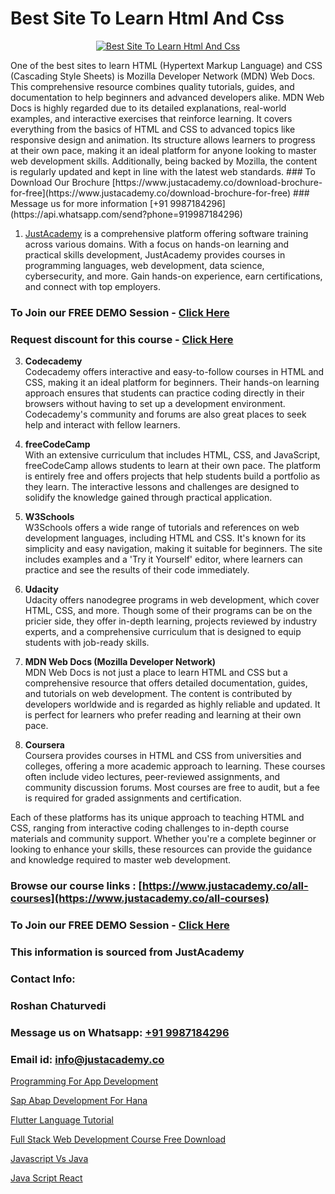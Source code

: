 # Best Site To Learn Html And Css

<p align="center">
  <a href="https://justacademy.co/course-detail/html-training">
    <img src="https://justacademy.co/storage2/course_image/1676636567_course_image.webp" alt="Best Site To Learn Html And Css">
  </a>
</p>
One of the best sites to learn HTML (Hypertext Markup Language) and CSS (Cascading Style Sheets) is Mozilla Developer Network (MDN) Web Docs. This comprehensive resource combines quality tutorials, guides, and documentation to help beginners and advanced developers alike. MDN Web Docs is highly regarded due to its detailed explanations, real-world examples, and interactive exercises that reinforce learning. It covers everything from the basics of HTML and CSS to advanced topics like responsive design and animation. Its structure allows learners to progress at their own pace, making it an ideal platform for anyone looking to master web development skills. Additionally, being backed by Mozilla, the content is regularly updated and kept in line with the latest web standards.
### To Download Our Brochure [https://www.justacademy.co/download-brochure-for-free](https://www.justacademy.co/download-brochure-for-free)
### Message us for more information [+91 9987184296](https://api.whatsapp.com/send?phone=919987184296)

1) [JustAcademy](https://justacademy.co) is a comprehensive platform offering software training across various domains. With a focus on hands-on learning and practical skills development, JustAcademy provides courses in programming languages, web development, data science, cybersecurity, and more. Gain hands-on experience, earn certifications, and connect with top employers.

### To Join our FREE DEMO Session - [Click Here](https://www.justacademy.co/register-for-course-demo/)
### Request discount for this course - [Click Here](https://justacademy.co/contact-us/)

3) **Codecademy**  
Codecademy offers interactive and easy-to-follow courses in HTML and CSS, making it an ideal platform for beginners. Their hands-on learning approach ensures that students can practice coding directly in their browsers without having to set up a development environment. Codecademy's community and forums are also great places to seek help and interact with fellow learners.

4) **freeCodeCamp**  
With an extensive curriculum that includes HTML, CSS, and JavaScript, freeCodeCamp allows students to learn at their own pace. The platform is entirely free and offers projects that help students build a portfolio as they learn. The interactive lessons and challenges are designed to solidify the knowledge gained through practical application.

5) **W3Schools**  
W3Schools offers a wide range of tutorials and references on web development languages, including HTML and CSS. It's known for its simplicity and easy navigation, making it suitable for beginners. The site includes examples and a 'Try it Yourself' editor, where learners can practice and see the results of their code immediately.

6) **Udacity**  
Udacity offers nanodegree programs in web development, which cover HTML, CSS, and more. Though some of their programs can be on the pricier side, they offer in-depth learning, projects reviewed by industry experts, and a comprehensive curriculum that is designed to equip students with job-ready skills.

7) **MDN Web Docs (Mozilla Developer Network)**  
MDN Web Docs is not just a place to learn HTML and CSS but a comprehensive resource that offers detailed documentation, guides, and tutorials on web development. The content is contributed by developers worldwide and is regarded as highly reliable and updated. It is perfect for learners who prefer reading and learning at their own pace.

8) **Coursera**  
Coursera provides courses in HTML and CSS from universities and colleges, offering a more academic approach to learning. These courses often include video lectures, peer-reviewed assignments, and community discussion forums. Most courses are free to audit, but a fee is required for graded assignments and certification.

Each of these platforms has its unique approach to teaching HTML and CSS, ranging from interactive coding challenges to in-depth course materials and community support. Whether you're a complete beginner or looking to enhance your skills, these resources can provide the guidance and knowledge required to master web development.

### Browse our course links : [https://www.justacademy.co/all-courses](https://www.justacademy.co/all-courses) 
### To Join our FREE DEMO Session - [Click Here](https://www.justacademy.co/register-for-course-demo)


### This information is sourced from JustAcademy
### Contact Info:
### Roshan Chaturvedi
### Message us on Whatsapp: [+91 9987184296](https://api.whatsapp.com/send?phone=919987184296)
### Email id: [info@justacademy.co](mailto:info@justacademy.co)
                
[Programming For App Development](https://www.linkedin.com/pulse/programming-app-development-justacademy-coimbatore-xfdje?trackingId=vBpNN9UcoGnmec%2BFnuCW%2FA%3D%3D&lipi=urn%3Ali%3Apage%3Ad_flagship3_company_admin%3B7mNmKz24Tx%2BfRDkV0HwLig%3D%3D)

[Sap Abap Development For Hana](https://www.linkedin.com/pulse/sap-abap-development-hana-justacademy-ahmedabad-keq9c/)

[Flutter Language Tutorial](https://medium.com/@justacademytraining/flutter-language-tutorial-cc6442459ce1?postPublishedType=initial)

[Full Stack Web Development Course Free Download](https://medium.com/@AkashSingh2052/full-stack-web-development-course-free-download-183139768da2)

[Javascript Vs Java](https://justacademyin.github.io/justacademy/javascript-vs-java)

[Java Script React](https://justacademyin.github.io/justacademy/java-script-react)

